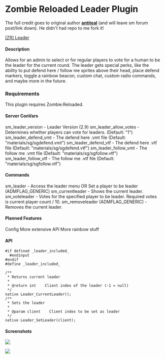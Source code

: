 # Zombie Reloaded Leader Plugin

The full credit goes to original author [**antiteal**](https://forums.alliedmods.net/member.php?u=263656) (and will leave sm forum post/link down). He didn't had repo to me fork it!



[[ZR] Leader](https://forums.alliedmods.net/showthread.php?p=2559021)

#### Description
Allows for an admin to select or for regular players to vote for a human to be the leader for the current round. The leader gets special perks, like the ability to put defend here / follow me sprites above their head, place defend markers, toggle a rainbow beacon, custom chat, custom radio commands, and maybe more in the future.

### Requirements
This plugin requires Zombie:Reloaded.

#### Server ConVars
sm_leader_version - Leader Version (2.9)
sm_leader_allow_votes - Determines whether players can vote for leaders. (Default: "1")
sm_leader_defend_vmt - The defend here .vmt file (Default: "materials/sg/sgdefend.vmt")
sm_leader_defend_vtf - The defend here .vtf file (Default: "materials/sg/sgdefend.vtf")
sm_leader_follow_vmt - The follow me .vmt file (Default: "materials/sg/sgfollow.vtf")
sm_leader_follow_vtf - The follow me .vtf file (Default: "materials/sg/sgfollow.vtf")

#### Commands
sm_leader - Access the leader menu OR Set a player to be leader (ADMFLAG_GENERIC)
sm_currentleader - Shows the current leader.
sm_voteleader <player> - Votes for the specified player to be leader. Required votes is current player count / 10.
sm_removeleader (ADMFLAG_GENERIC) - Removes the current leader.

#### Planned Features
Config
More extensive API
More rainbow stuff

#### API
```sourcepawn
#if defined _leader_included_ 
  #endinput 
#endif 
#define _leader_included_ 

/** 
 * Returns current leader 
 * 
 * @return int    Client index of the leader (-1 = null) 
 */ 
native Leader_CurrentLeader(); 
/** 
 * Sets the leader 
 * 
 * @param client    Client index to be set as leader 
 */ 
native Leader_SetLeader(client);  
```

#### Screenshots
![](https://forums.alliedmods.net/image-proxy/ee3ad062a96a4c2c482aec2ee30ae56ce001dfe4/68747470733a2f2f737465616d75736572696d616765732d612e616b616d616968642e6e65742f7567632f3836323836343234363636363839373637362f353438323732313944443834463045393830454531303041344631434332434141324145303031432f)

![](https://forums.alliedmods.net/image-proxy/3beac2771cba4e625a33b339de5ae6a8a9ff1137/68747470733a2f2f737465616d75736572696d616765732d612e616b616d616968642e6e65742f7567632f3836323836343234363636363839373536352f393535324646354543453141414643363233443844444631363530353734323735383041454432332f)



